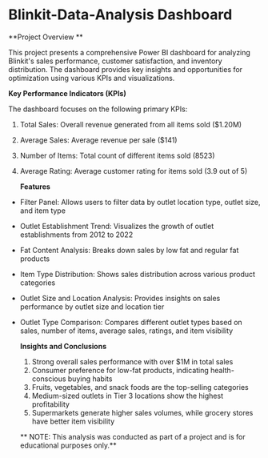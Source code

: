 # Blinkit-Data-Analysis Dashboard

**Project Overview **

This project presents a comprehensive Power BI dashboard for analyzing Blinkit's sales performance, customer satisfaction, and inventory distribution. 
The dashboard provides key insights and opportunities for optimization using various KPIs and visualizations.

**Key Performance Indicators (KPIs)**

The dashboard focuses on the following primary KPIs:

1. Total Sales: Overall revenue generated from all items sold ($1.20M)
2. Average Sales: Average revenue per sale ($141)
3. Number of Items: Total count of different items sold (8523)
4. Average Rating: Average customer rating for items sold (3.9 out of 5)

   **Features**
   
- Filter Panel: Allows users to filter data by outlet location type, outlet size, and item type
- Outlet Establishment Trend: Visualizes the growth of outlet establishments from 2012 to 2022
- Fat Content Analysis: Breaks down sales by low fat and regular fat products
- Item Type Distribution: Shows sales distribution across various product categories
- Outlet Size and Location Analysis: Provides insights on sales performance by outlet size and location tier
- Outlet Type Comparison: Compares different outlet types based on sales, number of items, average sales, ratings, and item visibility

  **Insights and Conclusions**
  
  1. Strong overall sales performance with over $1M in total sales
  2. Consumer preference for low-fat products, indicating health-conscious buying habits
  3. Fruits, vegetables, and snack foods are the top-selling categories
  4. Medium-sized outlets in Tier 3 locations show the highest profitability
  5. Supermarkets generate higher sales volumes, while grocery stores have better item visibility

    ** NOTE: This analysis was conducted as part of a project and is for educational purposes only.**
